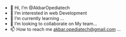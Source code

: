 - 👋 Hi, I’m @AkbarOpediatech
- 👀 I’m interested in web Development
- 🌱 I’m currently learning ...
- 💞️ I’m looking to collaborate on My team...
- 📫 How to reach me akbar.opediatech@gmail.com ...


<!---
AkbarOpediatech/AkbarOpediatech is a ✨ special ✨ repository because its `README.md` (this file) appears on your GitHub profile.
You can click the Preview link to take a look at your changes.
--->
